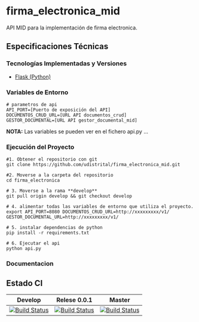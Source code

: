 # firma_electronica_mid

API MID para la implementación de firma electronica.

## Especificaciones Técnicas

### Tecnologías Implementadas y Versiones
* [Flask (Python)](https://flask.palletsprojects.com/en/1.1.x/)


### Variables de Entorno
```shell
# parametros de api
API_PORT=[Puerto de exposición del API]
DOCUMENTOS_CRUD_URL=[URL API documentos_crud]
GESTOR_DOCUMENTAL=[URL API gestor_documental_mid]
```


**NOTA:** Las variables se pueden ver en el fichero api.py ...

### Ejecución del Proyecto
```shell
#1. Obtener el repositorio con git
git clone https://github.com/udistrital/firma_electronica_mid.git

#2. Moverse a la carpeta del repositorio
cd firma_electronica

# 3. Moverse a la rama **develop**
git pull origin develop && git checkout develop

# 4. alimentar todas las variables de entorno que utiliza el proyecto.
export API_PORT=8080 DOCUMENTOS_CRUD_URL=http://xxxxxxxxx/v1/ GESTOR_DOCUMENTAL_URL=http://xxxxxxxxx/v1/

# 5. instalar dependencias de python
pip install -r requirements.txt

# 6. Ejecutar el api
python api.py
```

### Documentacion

## Estado CI
| Develop | Relese 0.0.1 | Master |
| -- | -- | -- |
| [![Build Status](https://hubci.portaloas.udistrital.edu.co/api/badges/udistrital/firma_electronica/status.svg?ref=refs/heads/develop)](https://hubci.portaloas.udistrital.edu.co/udistrital/firma_electronica) | [![Build Status](https://hubci.portaloas.udistrital.edu.co/api/badges/udistrital/firma_electronica/status.svg?ref=refs/heads/release/0.0.1)](https://hubci.portaloas.udistrital.edu.co/udistrital/firma_electronica) | [![Build Status](https://hubci.portaloas.udistrital.edu.co/api/badges/udistrital/firma_electronica/status.svg?ref=refs/heads/master)](https://hubci.portaloas.udistrital.edu.co/udistrital/firma_electronica) |

